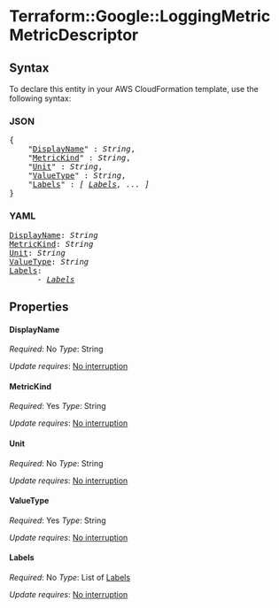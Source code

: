 # Terraform::Google::LoggingMetric MetricDescriptor

## Syntax

To declare this entity in your AWS CloudFormation template, use the following syntax:

### JSON

<pre>
{
    "<a href="#displayname" title="DisplayName">DisplayName</a>" : <i>String</i>,
    "<a href="#metrickind" title="MetricKind">MetricKind</a>" : <i>String</i>,
    "<a href="#unit" title="Unit">Unit</a>" : <i>String</i>,
    "<a href="#valuetype" title="ValueType">ValueType</a>" : <i>String</i>,
    "<a href="#labels" title="Labels">Labels</a>" : <i>[ <a href="metricdescriptor-labels.md">Labels</a>, ... ]</i>
}
</pre>

### YAML

<pre>
<a href="#displayname" title="DisplayName">DisplayName</a>: <i>String</i>
<a href="#metrickind" title="MetricKind">MetricKind</a>: <i>String</i>
<a href="#unit" title="Unit">Unit</a>: <i>String</i>
<a href="#valuetype" title="ValueType">ValueType</a>: <i>String</i>
<a href="#labels" title="Labels">Labels</a>: <i>
      - <a href="metricdescriptor-labels.md">Labels</a></i>
</pre>

## Properties

#### DisplayName

_Required_: No
_Type_: String

_Update requires_: [No interruption](https://docs.aws.amazon.com/AWSCloudFormation/latest/UserGuide/using-cfn-updating-stacks-update-behaviors.html#update-no-interrupt)

#### MetricKind

_Required_: Yes
_Type_: String

_Update requires_: [No interruption](https://docs.aws.amazon.com/AWSCloudFormation/latest/UserGuide/using-cfn-updating-stacks-update-behaviors.html#update-no-interrupt)

#### Unit

_Required_: No
_Type_: String

_Update requires_: [No interruption](https://docs.aws.amazon.com/AWSCloudFormation/latest/UserGuide/using-cfn-updating-stacks-update-behaviors.html#update-no-interrupt)

#### ValueType

_Required_: Yes
_Type_: String

_Update requires_: [No interruption](https://docs.aws.amazon.com/AWSCloudFormation/latest/UserGuide/using-cfn-updating-stacks-update-behaviors.html#update-no-interrupt)

#### Labels

_Required_: No
_Type_: List of <a href="metricdescriptor-labels.md">Labels</a>

_Update requires_: [No interruption](https://docs.aws.amazon.com/AWSCloudFormation/latest/UserGuide/using-cfn-updating-stacks-update-behaviors.html#update-no-interrupt)

